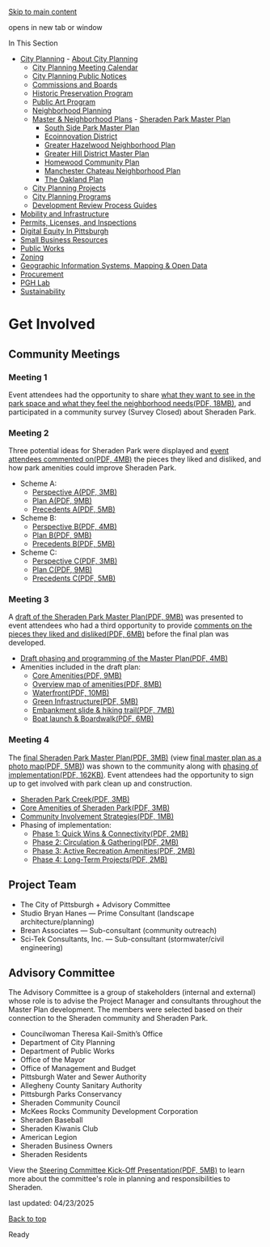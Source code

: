 [Skip to main content](https://www.pittsburghpa.gov/Business-Development/City-Planning/Master-Neighborhood-Plans/Sheraden-Park-Master-Plan/Get-Involved#main-content)

opens in new tab or window

In This Section

- [City Planning](https://www.pittsburghpa.gov/Business-Development/City-Planning)  - [About City Planning](https://www.pittsburghpa.gov/Business-Development/City-Planning/About-DCP)
  - [City Planning Meeting Calendar](https://www.pittsburghpa.gov/Business-Development/City-Planning/City-Planning-Meetings)
  - [City Planning Public Notices](https://www.pittsburghpa.gov/Business-Development/City-Planning/Public-Notices)
  - [Commissions and Boards](https://www.pittsburghpa.gov/Business-Development/City-Planning/Commissions-and-Boards)
  - [Historic Preservation Program](https://www.pittsburghpa.gov/Business-Development/City-Planning/Historic-Preservation-Program)
  - [Public Art Program](https://www.pittsburghpa.gov/Business-Development/City-Planning/Public-Art)
  - [Neighborhood Planning](https://www.pittsburghpa.gov/Business-Development/City-Planning/Neighborhood-Planning)
  - [Master & Neighborhood Plans](https://www.pittsburghpa.gov/Business-Development/City-Planning/Master-Neighborhood-Plans)    - [Sheraden Park Master Plan](https://www.pittsburghpa.gov/Business-Development/City-Planning/Master-Neighborhood-Plans/Sheraden-Park-Master-Plan)
    - [South Side Park Master Plan](https://www.pittsburghpa.gov/Business-Development/City-Planning/Master-Neighborhood-Plans/South-Side-Park-Master-Plan)
    - [Ecoinnovation District](https://www.pittsburghpa.gov/Business-Development/City-Planning/Master-Neighborhood-Plans/Ecoinnovation-District)
    - [Greater Hazelwood Neighborhood Plan](https://www.pittsburghpa.gov/Business-Development/City-Planning/Master-Neighborhood-Plans/Greater-Hazelwood-Neighborhood-Plan)
    - [Greater Hill District Master Plan](https://www.pittsburghpa.gov/Business-Development/City-Planning/Master-Neighborhood-Plans/Greater-Hill-District-Master-Plan)
    - [Homewood Community Plan](https://www.pittsburghpa.gov/Business-Development/City-Planning/Master-Neighborhood-Plans/Homewood-Community-Plan)
    - [Manchester Chateau Neighborhood Plan](https://www.pittsburghpa.gov/Business-Development/City-Planning/Master-Neighborhood-Plans/Manchester-Chateau-Neighborhood-Plan)
    - [The Oakland Plan](https://www.pittsburghpa.gov/Business-Development/City-Planning/Master-Neighborhood-Plans/The-Oakland-Plan)
  - [City Planning Projects](https://www.pittsburghpa.gov/Business-Development/City-Planning/Projects)
  - [City Planning Programs](https://www.pittsburghpa.gov/Business-Development/City-Planning/Planning-Programs)
  - [Development Review Process Guides](https://www.pittsburghpa.gov/Business-Development/City-Planning/Process-Guides)
- [Mobility and Infrastructure](https://www.pittsburghpa.gov/Business-Development/Mobility-and-Infrastructure)
- [Permits, Licenses, and Inspections](https://www.pittsburghpa.gov/Business-Development/Permits-Licenses-and-Inspections)
- [Digital Equity In Pittsburgh](https://www.pittsburghpa.gov/Business-Development/Digital-Equity-In-Pittsburgh)
- [Small Business Resources](https://www.pittsburghpa.gov/Business-Development/Small-Business-Resources)
- [Public Works](https://www.pittsburghpa.gov/Business-Development/Public-Works)
- [Zoning](https://www.pittsburghpa.gov/Business-Development/Zoning)
- [Geographic Information Systems, Mapping & Open Data](https://www.pittsburghpa.gov/Business-Development/Geographic-Information-Systems-Mapping-Open-Data)
- [Procurement](https://www.pittsburghpa.gov/Business-Development/Procurement)
- [PGH Lab](https://www.pittsburghpa.gov/Business-Development/PGH-Lab)
- [Sustainability](https://www.pittsburghpa.gov/Business-Development/Sustainability)

# Get Involved

## Community Meetings

### Meeting 1

Event attendees had the opportunity to share [what they want to see in the park space and what they feel the neighborhood needs(PDF, 18MB)](https://www.pittsburghpa.gov/files/assets/city/v/1/dcp/documents/sheraden-park_get-involved/7323_sheraden_park_ce1_responses.pdf), and participated in a community survey (Survey Closed) about Sheraden Park.

### Meeting 2

Three potential ideas for Sheraden Park were displayed and [event attendees commented on(PDF, 4MB)](https://www.pittsburghpa.gov/files/assets/city/v/1/dcp/documents/sheraden-park_get-involved/7699_ce2_responses_updated.pdf) the pieces they liked and disliked, and how park amenities could improve Sheraden Park.

- Scheme A:
  - [Perspective A(PDF, 3MB)](https://www.pittsburghpa.gov/files/assets/city/v/1/dcp/documents/sheraden-park_get-involved/7615_ce2_scheme_a_perspective.pdf)
  - [Plan A(PDF, 9MB)](https://www.pittsburghpa.gov/files/assets/city/v/1/dcp/documents/sheraden-park_get-involved/7618_ce2_scheme_a_plan.pdf)
  - [Precedents A(PDF, 5MB)](https://www.pittsburghpa.gov/files/assets/city/v/1/dcp/documents/sheraden-park_get-involved/7616_ce2_scheme_a_precedents.pdf)
- Scheme B:
  - [Perspective B(PDF, 4MB)](https://www.pittsburghpa.gov/files/assets/city/v/1/dcp/documents/sheraden-park_get-involved/7617_ce2_scheme_b_perspective.pdf)
  - [Plan B(PDF, 9MB)](https://www.pittsburghpa.gov/files/assets/city/v/1/dcp/documents/sheraden-park_get-involved/7619_ce2_scheme_b_plan.pdf)
  - [Precedents B(PDF, 5MB)](https://www.pittsburghpa.gov/files/assets/city/v/1/dcp/documents/sheraden-park_get-involved/7620_ce2_scheme_b_precedents.pdf)
- Scheme C:
  - [Perspective C(PDF, 3MB)](https://www.pittsburghpa.gov/files/assets/city/v/1/dcp/documents/sheraden-park_get-involved/7621_ce2_scheme_c_perspective.pdf)
  - [Plan C(PDF, 9MB)](https://www.pittsburghpa.gov/files/assets/city/v/1/dcp/documents/sheraden-park_get-involved/7623_ce2_scheme_c_plan.pdf)
  - [Precedents C(PDF, 5MB)](https://www.pittsburghpa.gov/files/assets/city/v/1/dcp/documents/sheraden-park_get-involved/7622_ce2_scheme_c_precedents.pdf)

### Meeting 3

A [draft of the Sheraden Park Master Plan(PDF, 9MB)](https://www.pittsburghpa.gov/files/assets/city/v/1/dcp/documents/sheraden-park_get-involved/8332_station2_draft_plan.pdf) was presented to event attendees who had a third opportunity to provide [comments on the pieces they liked and disliked(PDF, 6MB)](https://www.pittsburghpa.gov/files/assets/city/v/1/dcp/documents/sheraden-park_get-involved/8327_ce3_responses.pdf) before the final plan was developed.

- [Draft phasing and programming of the Master Plan(PDF, 4MB)](https://www.pittsburghpa.gov/files/assets/city/v/1/dcp/documents/sheraden-park_get-involved/8338_station3_master_plan_phasing_and_programming.pdf)
- Amenities included in the draft plan:
  - [Core Amenities(PDF, 9MB)](https://www.pittsburghpa.gov/files/assets/city/v/1/dcp/documents/sheraden-park_get-involved/8336_station2_sheraden_park_core_amenities.pdf)
  - [Overview map of amenities(PDF, 8MB)](https://www.pittsburghpa.gov/files/assets/city/v/1/dcp/documents/sheraden-park_get-involved/8335_station2_park_amenity_precedent_imagery.pdf)
  - [Waterfront(PDF, 10MB)](https://www.pittsburghpa.gov/files/assets/city/v/1/dcp/documents/sheraden-park_get-involved/8337_station2_sheraden_park_waterfront.pdf)
  - [Green Infrastructure(PDF, 5MB)](https://www.pittsburghpa.gov/files/assets/city/v/1/dcp/documents/sheraden-park_get-involved/8334_station2_green_infrastructure.pdf)
  - [Embankment slide & hiking trail(PDF, 7MB)](https://www.pittsburghpa.gov/files/assets/city/v/1/dcp/documents/sheraden-park_get-involved/8333_station2_embankment_slide_and_hiking_trails.pdf)
  - [Boat launch & Boardwalk(PDF, 6MB)](https://www.pittsburghpa.gov/files/assets/city/v/1/dcp/documents/sheraden-park_get-involved/8330_station2_chartiers_creek_boat_launch_and_boardwalk.pdf)

### Meeting 4

The [final Sheraden Park Master Plan(PDF, 3MB)](https://www.pittsburghpa.gov/files/assets/city/v/1/dcp/documents/sheraden-park_get-involved/8344_ce4_final_plan.pdf) (view [final master plan as a photo map(PDF, 5MB)](https://www.pittsburghpa.gov/files/assets/city/v/1/dcp/documents/sheraden-park_get-involved/8345_ce4_final_plan_precedents.pdf)) was shown to the community along with [phasing of implementation(PDF, 162KB)](https://www.pittsburghpa.gov/files/assets/city/v/1/dcp/documents/sheraden-park_get-involved/8350_ce4_phasing_matrix.pdf). Event attendees had the opportunity to sign up to get involved with park clean up and construction.

- [Sheraden Park Creek(PDF, 3MB)](https://www.pittsburghpa.gov/files/assets/city/v/1/dcp/documents/sheraden-park_get-involved/8343_ce4_creek_render.pdf)
- [Core Amenities of Sheraden Park(PDF, 3MB)](https://www.pittsburghpa.gov/files/assets/city/v/1/dcp/documents/sheraden-park_get-involved/8342_ce4_core_render.pdf)
- [Community Involvement Strategies(PDF, 1MB)](https://www.pittsburghpa.gov/files/assets/city/v/1/dcp/documents/sheraden-park_get-involved/8341_ce4_community_involvement_strategies.pdf)
- Phasing of implementation:
  - [Phase 1: Quick Wins & Connectivity(PDF, 2MB)](https://www.pittsburghpa.gov/files/assets/city/v/1/dcp/documents/sheraden-park_get-involved/8346_ce4_phase1.pdf)
  - [Phase 2: Circulation & Gathering(PDF, 2MB)](https://www.pittsburghpa.gov/files/assets/city/v/1/dcp/documents/sheraden-park_get-involved/8347_ce4_phase2.pdf)
  - [Phase 3: Active Recreation Amenities(PDF, 2MB)](https://www.pittsburghpa.gov/files/assets/city/v/1/dcp/documents/sheraden-park_get-involved/8348_ce4_phase3.pdf)
  - [Phase 4: Long-Term Projects(PDF, 2MB)](https://www.pittsburghpa.gov/files/assets/city/v/1/dcp/documents/sheraden-park_get-involved/8349_ce4_phase4.pdf)

## Project Team

- The City of Pittsburgh + Advisory Committee
- Studio Bryan Hanes — Prime Consultant (landscape architecture/planning)
- Brean Associates — Sub-consultant (community outreach)
- Sci-Tek Consultants, Inc. — Sub-consultant (stormwater/civil engineering)

## Advisory Committee

The Advisory Committee is a group of stakeholders (internal and external) whose role is to advise the Project Manager and consultants throughout the Master Plan development. The members were selected based on their connection to the Sheraden community and Sheraden Park.

- Councilwoman Theresa Kail-Smith’s Office
- Department of City Planning
- Department of Public Works
- Office of the Mayor
- Office of Management and Budget
- Pittsburgh Water and Sewer Authority
- Allegheny County Sanitary Authority
- Pittsburgh Parks Conservancy
- Sheraden Community Council
- McKees Rocks Community Development Corporation
- Sheraden Baseball
- Sheraden Kiwanis Club
- American Legion
- Sheraden Business Owners
- Sheraden Residents

View the [Steering Committee Kick-Off Presentation(PDF, 5MB)](https://www.pittsburghpa.gov/files/assets/city/v/1/dcp/documents/sheraden-park_get-involved/6623_sheraden_kickoff_presentation.pdf) to learn more about the committee's role in planning and responsibilities to Sheraden.

last updated: 04/23/2025

[Back to top](https://www.pittsburghpa.gov/Business-Development/City-Planning/Master-Neighborhood-Plans/Sheraden-Park-Master-Plan/Get-Involved#body-top)

Ready
